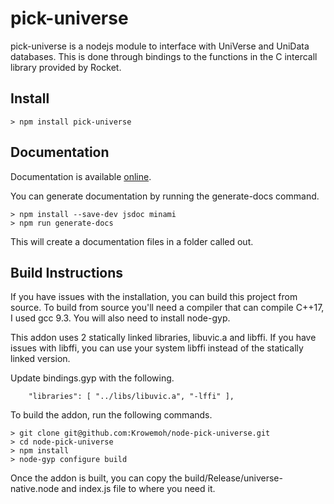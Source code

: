 # pick-universe

pick-universe is a nodejs module to interface with UniVerse and UniData databases. This is done through bindings to the functions in the C intercall library provided by Rocket.

## Install

```
> npm install pick-universe
```

## Documentation

Documentation is available [online]().

You can generate documentation by running the generate-docs command.

```
> npm install --save-dev jsdoc minami
> npm run generate-docs
```

This will create a documentation files in a folder called out.

## Build Instructions

If you have issues with the installation, you can build this project from source. To build from source you'll need a compiler that can compile C++17, I used gcc 9.3. You will also need to install node-gyp.

This addon uses 2 statically linked libraries, libuvic.a and libffi. If you have issues with libffi, you can use your system libffi instead of the statically linked version.

Update bindings.gyp with the following.

```
    "libraries": [ "../libs/libuvic.a", "-lffi" ],
```

To build the addon, run the following commands.

```
> git clone git@github.com:Krowemoh/node-pick-universe.git
> cd node-pick-universe
> npm install
> node-gyp configure build
```

Once the addon is built, you can copy the build/Release/universe-native.node and index.js file to where you need it.
